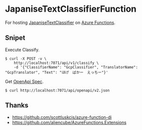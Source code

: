 ﻿# JapaniseTextClassifierFunction

For hosting [JapaniseTextClassifier](../) on [Azure Functions](https://azure.microsoft.com/ja-jp/services/functions/).

## Snipet

Execute Classify.

```
$ curl -X POST -v \
	http://localhost:7071/api/v1/classify \
	-d '{"ClassifierName": "GcpClassifier", "TranslatorName": "GcpTranslator", "Text": "ほげ　ばかー　えっちー"}'
```

Get [OpenApi Spec](https://github.com/OAI/OpenAPI-Specification/blob/master/versions/2.0.md).

```
$ curl http://localhost:7071/api/openapi/v2.json
```

## Thanks

- https://github.com/scottluskcis/azure-function-di
- https://github.com/aliencube/AzureFunctions.Extensions
